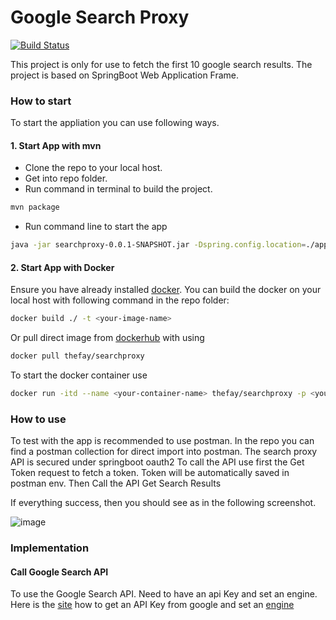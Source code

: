 # Google Search Proxy
[![Build Status](https://travis-ci.org/joemccann/dillinger.svg?branch=master)](https://travis-ci.org/joemccann/dillinger)

This project is only for use to fetch the first 10 google search results. 
The project is based on SpringBoot Web Application Frame.

### How to start
To start the appliation you can use following ways. 
#### 1. Start App with mvn
- Clone the repo to your local host.
- Get into repo folder.
- Run command in terminal to build the project.
```sh
mvn package
```
- Run command line to start the app
```sh
java -jar searchproxy-0.0.1-SNAPSHOT.jar -Dspring.config.location=./application.properties
```

#### 2. Start App with Docker

Ensure you have already installed [docker](https://www.docker.com/products/docker-desktop).
You can build the docker on your local host with following command in the repo folder:
```sh
docker build ./ -t <your-image-name>
```
Or pull direct image from [dockerhub](https://hub.docker.com/repository/docker/thefay/searchproxy) with using
```sh
docker pull thefay/searchproxy
```
To start the docker container use
```sh
docker run -itd --name <your-container-name> thefay/searchproxy -p <your-host-port>:4041 
```

### How to use
To test with the app is recommended to use postman. In the repo you can find a postman collection for direct import into postman. The search proxy API is secured under springboot oauth2 To call the API use first the Get Token request to fetch a token. Token will be automatically saved in postman env. Then Call the API Get Search Results

If everything success, then you should see as in the following screenshot.

![image](https://user-images.githubusercontent.com/11611036/140194675-8abfd99c-b748-45b4-85e6-d7799fc85fb9.png)

### Implementation

#### Call Google Search API
To use the Google Search API. Need to have an api Key and set an engine. Here is the [site](https://console.cloud.google.com/apis/credentials) how to get an API Key from google
and set an [engine](https://cse.google.com/cse/all)








